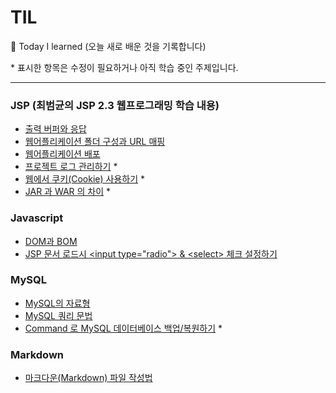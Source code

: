 # TIL
&#127905; Today I learned (오늘 새로 배운 것을 기록합니다)

\* 표시한 항목은 수정이 필요하거나 아직 학습 중인 주제입니다.
***
### JSP (최범균의 JSP 2.3 웹프로그래밍 학습 내용)
 - [출력 버퍼와 응답](https://github.com/estellechoi/TIL/blob/master/JSP/buffer.md)
 - [웹어플리케이션 폴더 구성과 URL 매핑](https://github.com/estellechoi/TIL/blob/master/JSP/webapps.md)
 - [웹어플리케이션 배포](https://github.com/estellechoi/TIL/blob/master/JSP/war.md)
 - [프로젝트 로그 관리하기](https://github.com/estellechoi/TIL/blob/master/JSP/log.md) *
 - [웹에서 쿠키(Cookie) 사용하기](https://github.com/estellechoi/TIL/blob/master/JSP/cookie.md) *
 - [JAR 과 WAR 의 차이](https://github.com/estellechoi/TIL/blob/master/JSP/jar_war.md) *

### Javascript
 - [DOM과 BOM](https://github.com/estellechoi/TIL/blob/master/javascript/dom.md)
 - [JSP 문서 로드시 \<input type\=\"radio\"\> \& \<select\> 체크 설정하기](https://github.com/estellechoi/TIL/blob/master/javascript/check.md)

### MySQL
 - [MySQL의 자료형](https://github.com/estellechoi/TIL/blob/master/mySQL/dataType.md)
 - [MySQL 쿼리 문법](https://github.com/estellechoi/TIL/blob/master/mySQL/query.md)
 - [Command 로 MySQL 데이터베이스 백업/복원하기](https://github.com/estellechoi/TIL/blob/master/mySQL/cmd.md) *

### Markdown
 - [마크다운(Markdown) 파일 작성법](https://github.com/estellechoi/TIL/blob/master/markdown/grammar.md)
